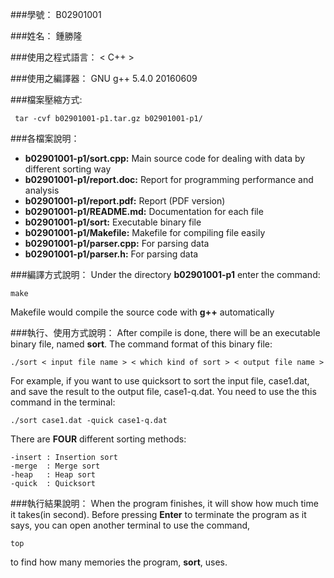 ###學號：
B02901001

###姓名：
鍾勝隆

###使用之程式語言：
< C++ >

###使用之編譯器：
GNU g++ 5.4.0 20160609

###檔案壓縮方式: 

     tar -cvf b02901001-p1.tar.gz b02901001-p1/

###各檔案說明：    
*   **b02901001-p1/sort.cpp:** Main source code for dealing with data by different sorting way
*   **b02901001-p1/report.doc:** Report for programming performance and analysis
*   **b02901001-p1/report.pdf:** Report (PDF version)
*   **b02901001-p1/README.md:** Documentation for each file
*   **b02901001-p1/sort:** Executable binary file
*   **b02901001-p1/Makefile:** Makefile for compiling file easily
*   **b02901001-p1/parser.cpp:** For parsing data
*   **b02901001-p1/parser.h:**  For parsing data

###編譯方式說明：
Under the directory **b02901001-p1** enter the command:

    make

Makefile would compile the source code with **g++** automatically

###執行、使用方式說明：
After compile is done, there will be an executable binary file, named **sort**.
The command format of this binary file:

    ./sort < input file name > < which kind of sort > < output file name >

For example, if you want to use quicksort to sort the input file, case1.dat,
and save the result to the output file, case1-q.dat. You need to use the this
command in the terminal:

    ./sort case1.dat -quick case1-q.dat

There are **FOUR** different sorting methods:
    
    -insert : Insertion sort
    -merge  : Merge sort
    -heap   : Heap sort
    -quick  : Quicksort

###執行結果說明：
When the program finishes, it will show how much time it takes(in second).
Before pressing **Enter** to terminate the program as it says, you can open
another terminal to use the command,
    
    top

to find how many memories the program, **sort**, uses.

